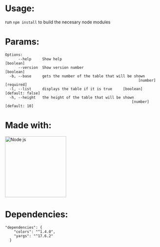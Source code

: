 # Usage:

run ```npm install``` to build the necesary node modules

# Params:

```
Options:
      --help     Show help                                             [boolean]
      --version  Show version number                                   [boolean]
  -b, --base     gets the number of the table that will be shown
                                                             [number] [required]
  -l, --list     displays the table if it is true     [boolean] [default: false]
  -h, --height   the height of the table that will be shown
                                                          [number] [default: 10]
```

# Made with:

<img width="200" heighth="200" src="https://upload.wikimedia.org/wikipedia/commons/thumb/d/d9/Node.js_logo.svg/1200px-Node.js_logo.svg.png" alt="Node js" title="Optional title">

# Dependencies:
```
"dependencies": {
    "colors": "^1.4.0",
    "yargs": "^17.6.2"
  }
```